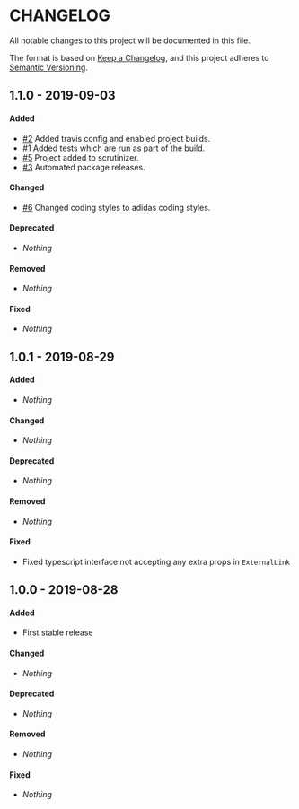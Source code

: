 # CHANGELOG

All notable changes to this project will be documented in this file.

The format is based on [Keep a Changelog](https://keepachangelog.com/en/1.0.0/), and this project adheres to [Semantic Versioning](https://semver.org).

## 1.1.0 - 2019-09-03

#### Added

* [#2](https://github.com/acelaya/react-external-link/issues/2) Added travis config and enabled project builds.
* [#1](https://github.com/acelaya/react-external-link/issues/1) Added tests which are run as part of the build.
* [#5](https://github.com/acelaya/react-external-link/issues/5) Project added to scrutinizer.
* [#3](https://github.com/acelaya/react-external-link/issues/3) Automated package releases.

#### Changed

* [#6](https://github.com/acelaya/react-external-link/issues/6) Changed coding styles to adidas coding styles.

#### Deprecated

* *Nothing*

#### Removed

* *Nothing*

#### Fixed

* *Nothing*


## 1.0.1 - 2019-08-29

#### Added

* *Nothing*

#### Changed

* *Nothing*

#### Deprecated

* *Nothing*

#### Removed

* *Nothing*

#### Fixed

* Fixed typescript interface not accepting any extra props in `ExternalLink`


## 1.0.0 - 2019-08-28

#### Added

* First stable release

#### Changed

* *Nothing*

#### Deprecated

* *Nothing*

#### Removed

* *Nothing*

#### Fixed

* *Nothing*
